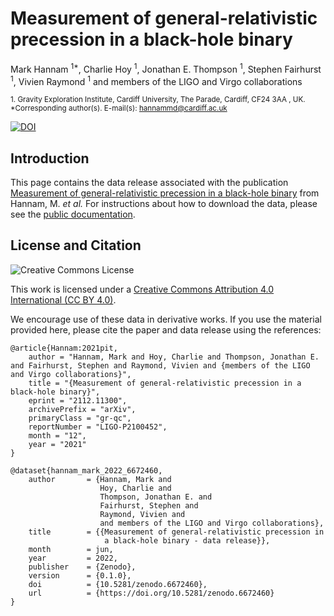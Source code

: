 # Measurement of general-relativistic precession in a black-hole binary

Mark Hannam <sup>1*</sup>, Charlie Hoy <sup>1</sup>, Jonathan E. Thompson <sup>1</sup>, Stephen Fairhurst <sup>1</sup>, Vivien Raymond <sup>1</sup> and members of the LIGO and Virgo collaborations

<sub>1. Gravity Exploration Institute, Cardiff University, The Parade, Cardiff, CF24 3AA , UK.</sub><br>
<sub>*Corresponding author(s). E-mail(s): hannammd@cardiff.ac.uk</sub>

[![DOI](https://zenodo.org/badge/DOI/10.5281/zenodo.6672460.svg)](https://doi.org/10.5281/zenodo.6672460)

## Introduction

This page contains the data release associated with the publication
[Measurement of general-relativistic precession in a black-hole binary](https://arxiv.org/abs/2112.11300) from Hannam, M. _et al._ For instructions about how to download the data, please see the [public documentation](https://data.cardiffgravity.org/GW200129-precession/).

## License and Citation

![Creative Commons License](https://licensebuttons.net/l/by/4.0/88x31.png "Creative Commons License")

This work is licensed under a [Creative Commons Attribution 4.0 International (CC BY 4.0)](https://creativecommons.org/licenses/by/4.0/).

We encourage use of these data in derivative works. If you use the material provided here, please cite the paper and data release using the references:

```
@article{Hannam:2021pit,
    author = "Hannam, Mark and Hoy, Charlie and Thompson, Jonathan E. and Fairhurst, Stephen and Raymond, Vivien and {members of the LIGO and Virgo collaborations}",
    title = "{Measurement of general-relativistic precession in a black-hole binary}",
    eprint = "2112.11300",
    archivePrefix = "arXiv",
    primaryClass = "gr-qc",
    reportNumber = "LIGO-P2100452",
    month = "12",
    year = "2021"
}

@dataset{hannam_mark_2022_6672460,
    author       = {Hannam, Mark and
                    Hoy, Charlie and
                    Thompson, Jonathan E. and
                    Fairhurst, Stephen and
                    Raymond, Vivien and
                    and members of the LIGO and Virgo collaborations},
    title        = {{Measurement of general-relativistic precession in
                     a black-hole binary - data release}},
    month        = jun,
    year         = 2022,
    publisher    = {Zenodo},
    version      = {0.1.0},
    doi          = {10.5281/zenodo.6672460},
    url          = {https://doi.org/10.5281/zenodo.6672460}
}
```

